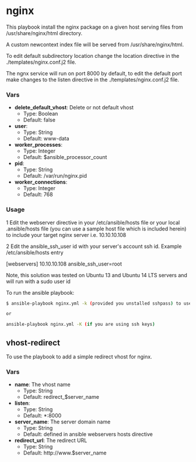 nginx
=====

This playbook install the nginx package on a given host serving files from /usr/share/nginx/html directory.

A custom newcontext index file will be served from /usr/share/nginx/html.

To edit default subdirectory location change the location directive in the ./templates/nginx.conf.j2 file.

The ngnx service will run on port 8000 by default, to edit the default port make changes to the listen 
directive in the ./templates/nginx.conf.j2 file. 


### Vars

* **delete_default_vhost**: Delete or not default vhost
    * Type: Boolean
    * Default: false
* **user**:
    * Type: String
    * Default: www-data
* **worker_processes**:
    * Type: Integer
    * Default: $ansible_processor_count
* **pid**:
    * Type: String
    * Default: /var/run/nginx.pid
* **worker_connections**:
    * Type: Integer
    * Default: 768

### Usage ###
 1 Edit the webserver directive in your /etc/ansible/hosts file or your local .ansible/hosts file (you can use a sample host file which is included herein)
 to include your target nginx server i.e. 10.10.10.108

 2 Edit the ansible_ssh_user id with your server's account ssh id.
 Example  /etc/ansible/hosts entry

 [webservers]
 10.10.10.108 ansible_ssh_user=root

 Note, this solution was tested on Ubuntu 13 and Ubuntu 14 LTS servers and will run with a sudo user id

 To run the ansible playbook:


``` bash
$ ansible-playbook nginx.yml -k (provided you unstalled sshpass) to use the password on the command line

or

ansible-playbook nginx.yml -K (if you are using ssh keys)


```

## vhost-redirect

To use the playbook to add a simple redirect vhost for nginx.

### Vars

* **name**: The vhost name
    * Type: String
    * Default: redirect_$server_name
* **listen**:
    * Type: String
    * Default: *:8000
* **server_name**: The server domain name
    * Type: String
    * Default:  defined in ansible webservers hosts directive
* **redirect_url**: The redirect URL
    * Type: String
    * Default: http://www.$server_name
